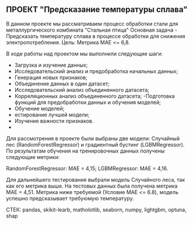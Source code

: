 ## ПРОЕКТ "Предсказание температуры сплава"

В данном проекте мы рассматриваем процесс обработки стали для металлургического комбината "Стальная птица" 
Основная задача - Предсказать температуру сплава в процессе обработки для снижения электропотребления.
Цель: Метрика MAE <= 6,8.

В ходе работы над проектом мы выполнили следующие шаги:

- Загрузка и изучение данных;
- Исследовательский анализ и предобработка начальных данных;
- Генерация новых признаков;
- Объединение данных в один датасет;
- Исследовательский анализ объединенного датасета;
- Корреляционных анализ объединенного датасета;
-Подготовка функций для предобработки данных и обучения моделей;
- Обучение моделей;
- естирование лучшей модели;
- Изучения важности признаков.
- 
Для рассмотрения в проекте были выбраны две модели: Cлучайный лес (RandomForestRegressor) и градиентный бустинг (LGBMRegressor). По результатам обучения на тренировочных данных получены следующие метрики:

RandomForestRegressor: MAE = 4,15;
LGBMRegressor: MAE = 4,16.

Для дальнейшего тестирования выбрали модель Случайного леса, так как его метрика выше. На тестовых данных была получена метрика MAE = 4,51. Метрика ниже требуемой (Условие MAE <= 6.8), модель успешно предсказывает требуюмую температуру.

СТЕК: pandas, skikit-learb, matholotlib, seaborn, numpy, lightgbm, optuna, shap
